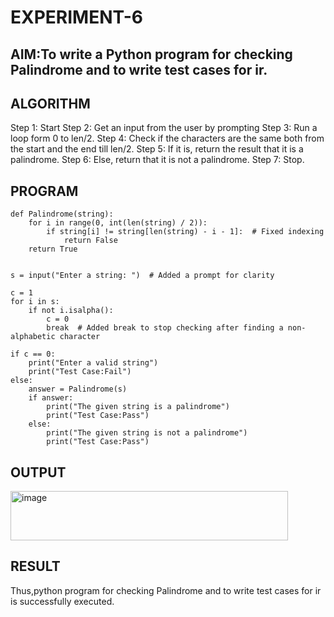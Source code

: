 # EXPERIMENT-6
## AIM:To write a Python program for checking Palindrome and to write test cases for ir. 

## ALGORITHM
Step 1: Start
Step 2: Get an input from the user by prompting
Step 3: Run a loop form 0 to len/2.
Step 4: Check if the characters are the same both from the start and the end till len/2.
Step 5: If it is, return the result that it is a palindrome.
Step 6: Else, return that it is not a palindrome.
Step 7: Stop. 

## PROGRAM
```
def Palindrome(string):
    for i in range(0, int(len(string) / 2)):
        if string[i] != string[len(string) - i - 1]:  # Fixed indexing
            return False
    return True


s = input("Enter a string: ")  # Added a prompt for clarity

c = 1
for i in s:
    if not i.isalpha():
        c = 0
        break  # Added break to stop checking after finding a non-alphabetic character

if c == 0:
    print("Enter a valid string")
    print("Test Case:Fail")
else:
    answer = Palindrome(s)
    if answer:
        print("The given string is a palindrome")
        print("Test Case:Pass")
    else:
        print("The given string is not a palindrome")
        print("Test Case:Pass") 

```
## OUTPUT
<img width="444" height="79" alt="image" src="https://github.com/user-attachments/assets/3fcdf640-50dc-4b52-a174-5d2b1048aa9b" />

## RESULT
Thus,python program for checking Palindrome and to write test cases for ir is successfully executed. 
